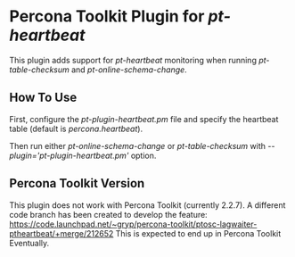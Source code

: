 Percona Toolkit Plugin for *pt-heartbeat*
=========================================

This plugin adds support for *pt-heartbeat* monitoring when running *pt-table-checksum* and *pt-online-schema-change*.


How To Use
----------

First, configure the *pt-plugin-heartbeat.pm* file and specify the heartbeat table (default is *percona.heartbeat*).

Then run either *pt-online-schema-change* or *pt-table-checksum* with *--plugin='pt-plugin-heartbeat.pm'* option.


Percona Toolkit Version
-----------------------

This plugin does not work with Percona Toolkit (currently 2.2.7). A different code branch has been created to develop the feature: https://code.launchpad.net/~gryp/percona-toolkit/ptosc-lagwaiter-ptheartbeat/+merge/212652
This is expected to end up in Percona Toolkit Eventually.
